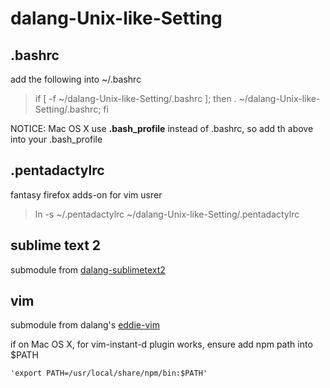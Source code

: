 dalang-Unix-like-Setting
========================
.bashrc
-------
add the following into ~/.bashrc

> if [ -f ~/dalang-Unix-like-Setting/.bashrc ]; then . ~/dalang-Unix-like-Setting/.bashrc; fi

NOTICE: Mac OS X use **.bash_profile** instead of .bashrc, so add th above into your .bash_profile

.pentadactylrc
--------------
fantasy firefox adds-on for vim usrer
> ln -s ~/.pentadactylrc ~/dalang-Unix-like-Setting/.pentadactylrc

sublime text 2
--------------
submodule from [dalang-sublimetext2](https://github.com/dalang/dalang-sublimetext2.git)

vim
---
submodule from dalang's [eddie-vim](https://github.com/dalang/eddie-vim.git)

if on Mac OS X, for vim-instant-d plugin works, ensure add npm path into $PATH

    'export PATH=/usr/local/share/npm/bin:$PATH'
